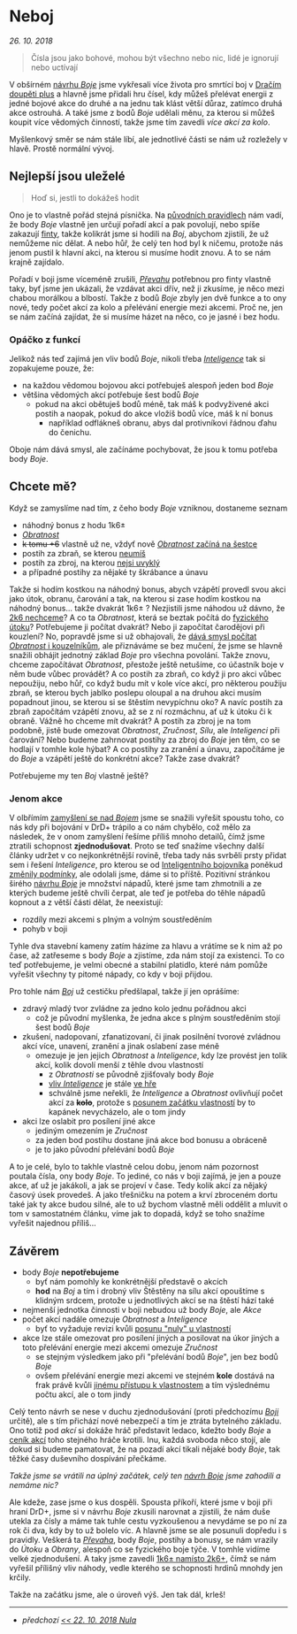 # Neboj

*26. 10. 2018*

> Čísla jsou jako bohové, mohou být všechno nebo nic, lidé je ignorují nebo uctívají

V obšírném [návrhu *Boje*](2018-08-10-boj.md) jsme vykřesali více života pro smrtící boj v [Dračím doupěti plus](https://www.drdplus.info) a hlavně jsme přidali hru čísel, kdy můžeš přelévat energii z jedné bojové akce do druhé a na jednu tak klást větší důraz, zatímco druhá akce ostrouhá. A také jsme z bodů *Boje* udělali měnu, za kterou si můžeš koupit více vědomých činností, takže jsme tím zavedli *více akcí za kolo*.

Myšlenkový směr se nám stále líbí, ale jednotlivé části se nám už rozležely v hlavě. Prostě normální vývoj.

## Nejlepší jsou uleželé

> Hoď si, jestli to dokážeš hodit

Ono je to vlastně pořád stejná písnička. Na [původních pravidlech](https://pph.drdplus.info/?version=1.0&trial=1#boj) nám vadí, že body *Boje* vlastně jen určují pořadí akcí a pak povolují, nebo spíše zakazují [finty](https://bojovnik.drdplus.info/?version=1.0&trial=1#finty), takže kolikrát jsme si hodili na *Boj*, abychom zjistili, že už nemůžeme nic dělat. A nebo hůř, že celý ten hod byl k ničemu, protože nás jenom pustil k hlavní akci, na kterou si musíme hodit znovu. A to se nám krajně zajídalo.

Pořadí v boji jsme víceméně zrušili, [*Převahu*](2018-10-05-prevaha.md) potřebnou pro finty vlastně taky, byť jsme jen ukázali, že vzdávat akci dřív, než ji zkusíme, je něco mezi chabou morálkou a blbostí. Takže z bodů *Boje* zbyly jen dvě funkce a to ony nové, tedy počet akcí za kolo a přelévání energie mezi akcemi. Proč ne, jen se nám začíná zajídat, že si musíme házet na něco, co je jasné i bez hodu.

### Opáčko z funkcí
Jelikož nás teď zajímá jen vliv bodů *Boje*, nikoli třeba [*Inteligence*](2018-10-10-inteligentni_bojovnik.md) tak si zopakujeme pouze, že:

- na každou vědomou bojovou akci potřebuješ alespoň jeden bod *Boje*
- většina vědomých akcí potřebuje šest bodů *Boje*
    - pokud na akci obětuješ bodů méně, tak máš k podvyživené akci postih a naopak, pokud do akce vložíš bodů více, máš k ní bonus
        - například odflákneš obranu, abys dal protivníkovi řádnou ďahu do čenichu.

Oboje nám dává smysl, ale začínáme pochybovat, že jsou k tomu potřeba body *Boje*.

## Chcete mě?
Když se zamyslíme nad tím, z čeho body *Boje* vzniknou, dostaneme seznam

- náhodný bonus z hodu 1k6±
- [*Obratnost*](2018-08-10-boj.md#Shrnutí)
- ~~k tomu +6~~ vlastně už ne, vždyť nově [*Obratnost* začíná na šestce](2018-10-22-nula.md#Šestka)
- postih za zbraň, se kterou [neumíš](https://pph.drdplus.info/?version=1.0&trial=1#tabulka_postihu_za_chybejici_dovednost)
- postih za zbroj, na kterou [nejsi uvyklý](https://pph.drdplus.info/?version=1.0&trial=1#tabulka_zbroji_a_prileb)
- a případné postihy za nějaké ty škrábance a únavu

Takže si hodím kostkou na náhodný bonus, abych vzápětí provedl svou akci jako útok, obranu, čarování a tak, na kterou si zase hodím kostkou na náhodný bonus... takže dvakrát 1k6± ? Nezjistili jsme náhodou už dávno, že [2k6 nechceme](2018-08-10-boj.md#Magická_šestka)?
A co ta *Obratnost*, která se beztak počítá do [fyzického útoku](http://pph.drdplus.loc:88/#tabulka_bojovych_charakteristik)? Potřebujeme ji počítat dvakrát? Nebo ji započítat čarodějovi při kouzlení? No, popravdě jsme si už obhajovali, že [dává smysl počítat *Obratnost* i kouzelníkům](2018-08-10-boj.md#Různý_základ_boje_pro_různá_povolání), ale přiznáváme se bez mučení, že jsme se hlavně snažili obhájit jednotný základ *Boje* pro všechna povolání. Takže znovu, chceme započítávat *Obratnost*, přestože ještě netušíme, co účastník boje v něm bude vůbec provádět?
A co postih za zbraň, co když ji pro akci vůbec nepoužiju, nebo hůř, co když budu mít v kole více akcí, pro některou použiju zbraň, se kterou bych jablko poslepu oloupal a na druhou akci musím popadnout jinou, se kterou si se štěstím nevypíchnu oko? A navíc postih za zbraň započítám vzápětí znovu, až se z ní rozmáchnu, ať už k útoku či k obraně. Vážně ho chceme mít dvakrát?
A postih za zbroj je na tom podobně, jistě bude omezovat *Obratnost*, *Zručnost*, *Sílu*, ale *Inteligenci* při čarování? Nebo budeme zahrnovat postihy za zbroj do *Boje* jen těm, co se hodlají v tomhle kole hýbat?
A co postihy za zranění a únavu, započítáme je do *Boje* a vzápětí ještě do konkrétní akce? Takže zase dvakrát?

Potřebujeme my ten *Boj* vlastně ještě?

### Jenom akce
V olbřímím [zamyšlení se nad *Bojem*](2018-08-10-boj.md) jsme se snažili vyřešit spoustu toho, co nás kdy při bojování v DrD+ trápilo a co nám chybělo, což mělo za následek, že v onom zamyšlení řešíme příliš mnoho detailů, čímž jsme ztratili schopnost **zjednodušovat**. Proto se teď snažíme všechny další články udržet v co nejkonkrétnější rovině, třeba tady nás svrběli prsty přidat sem i řešení *Inteligence*, pro kterou se od [Inteligentního bojovníka](2018-10-10-inteligentni_bojovnik.md) poněkud [změnily podmínky](2018-10-22-nula.md), ale odolali jsme, dáme si to příště.
Pozitivní stránkou širého [návrhu *Boje*](2018-08-10-boj.md) je množství nápadů, které jsme tam zhmotnili a ze kterých budeme ještě chvíli čerpat, ale teď je potřeba do těhle nápadů kopnout a z větší části dělat, že neexistují:

- rozdíly mezi akcemi s plným a volným soustředěním
- pohyb v boji

Tyhle dva stavební kameny zatím házíme za hlavu a vrátíme se k nim až po čase, až zatřeseme s body *Boje* a zjistíme, zda nám stojí za existenci.
To co teď potřebujeme, je velmi obecné a stabilní platidlo, které nám pomůže vyřešit všechny ty pitomé nápady, co kdy v boji přijdou.

Pro tohle nám [*Boj*](2018-08-10-boj.md) už cestičku předšlapal, takže jí jen oprášíme:

- zdravý mladý tvor zvládne za jedno kolo jednu pořádnou akci
    - což je původní myšlenka, že jedna akce s plným soustředěním stojí šest bodů *Boje*
- zkušení, nadopovaní, zfanatizovaní, či jinak posilnění tvorové zvládnou akcí více, unavení, zranění a jinak oslabení zase méně
    - omezuje je jen jejich *Obratnost* a *Inteligence*, kdy lze provést jen tolik akcí, kolik dovolí menší z těhle dvou vlastností
        - z *Obratnosti* se původně zjišťovaly body *Boje*
        - [vliv *Inteligence*](2018-10-10-inteligentni_bojovnik.md) je stále [ve hře](2018-10-22-nula.md#Šestka)
        - schválně jsme neřekli, že *Inteligence* a *Obratnost* ovlivňují počet akcí za ~~**kolo**~~, protože s [posunem začátku vlastností](2018-10-22-nula.md) by to kapánek nevycházelo, ale o tom jindy 
- akci lze oslabit pro posílení jiné akce
    - jediným omezením je *Zručnost*
    - za jeden bod postihu dostane jiná akce bod bonusu a obráceně
    - je to jako původní přelévání bodů *Boje*

A to je celé, bylo to takhle vlastně celou dobu, jenom nám pozornost poutala čísla, ony body *Boje*. To jediné, co nás v boji zajímá, je jen a pouze akce, ať už je jakákoli, a jak se projeví v čase. Tedy kolik akcí za nějaký časový úsek provedeš. A jako třešničku na potem a krví zbroceném dortu také jak ty akce budou silné, ale to už bychom vlastně měli oddělit a mluvit o tom v samostatném článku, víme jak to dopadá, když se toho snažíme vyřešit najednou příliš...

## Závěrem

- body *Boje* **nepotřebujeme**
    - byť nám pomohly ke konkrétnější představě o akcích
    - **hod** na *Boj* a tím i drobný vliv Štěstěny na sílu akcí opouštíme s klidným srdcem, protože u jednotlivých akcí se na štěstí hází také
- nejmenší jednotka činnosti v boji nebudou už body *Boje*, ale *Akce*
- počet akcí nadále omezuje *Obratnost* a *Inteligence*
    - byť to vyžaduje revizi kvůli [posunu "nuly" u vlastností](2018-10-22-nula.md)
- akce lze stále omezovat pro posílení jiných a posilovat na úkor jiných a toto přelévání energie mezi akcemi omezuje *Zručnost*
    - se stejným výsledkem jako při "přelévání bodů *Boje*", jen bez bodů *Boje*
    - ovšem přelévání energie mezi akcemi ve stejném **kole** dostává na frak právě kvůli [jinému přístupu k vlastnostem](2018-10-22-nula.md) a tím výslednému počtu akcí, ale o tom jindy

Celý tento návrh se nese v duchu zjednodušování (proti předchozímu [*Boji*](2018-08-10-boj.md) určitě), ale s tím přichází nové nebezpečí a tím je ztráta bytelného základu. Ono totiž pod *akcí* si dokáže hráč představit ledaco, kdežto body *Boje* a [ceník akcí](2018-08-10-boj.md#Od_přírody_malé_akce) toho stejného hráče krotili.
Inu, každá svoboda něco stojí, ale dokud si budeme pamatovat, že na pozadí akcí tikali nějaké body *Boje*, tak těžké časy duševního dospívání přečkáme.

*Takže jsme se vrátili na úplný začátek, celý ten [návrh *Boje*](2018-08-10-boj.md) jsme zahodili a nemáme nic?*

Ale kdeže, zase jsme o kus dospěli. Spousta příkoří, které jsme v boji při hraní DrD+, jsme si v návrhu *Boje* zkusili narovnat a zjistili, že nám duše utekla za čísly a máme tak tuhle cestu vyzkoušenou a nevydáme se po ní za rok či dva, kdy by to už bolelo víc.
A hlavně jsme se ale posunuli dopředu i s pravidly. Veškerá ta [*Převaha*](2018-10-05-prevaha.md), body *Boje*, postihy a bonusy, se nám vrazily do *Útoku* a *Obrany*, alespoň co se fyzického boje týče. V tomhle vidíme velké zjednodušení. A taky jsme zavedli [1k6± namísto 2k6+](2018-08-10-boj.md#Magická_šestka), čímž se nám vyřešil přílišný vliv náhody, vedle kterého se schopnosti hrdinů mnohdy jen krčily.

Takže na začátku jsme, ale o úroveň výš. Jen tak dál, krleš!

---

- *předchozí [<< 22. 10. 2018 Nula](2018-10-22-nula.md)*

